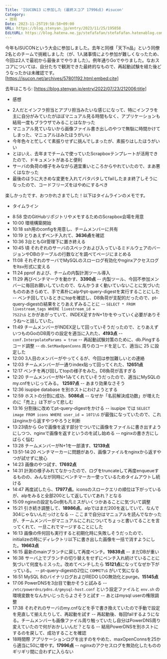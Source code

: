 ```yaml
---
Title: 'ISUCON13 に参加した (最終スコア 17996点) #isucon'
Category:
- 技術
Date: 2023-11-25T19:58:58+09:00
URL: https://blog.stenyan.jp/entry/2023/11/25/195858
EditURL: https://blog.hatena.ne.jp/stefafafan/stefafafan.hatenablog.com/atom/entry/6801883189061621669
---
```


今年もISUCONという大会に参加しました。去年と同様「天下n品」という同僚2名とのチームで挑戦しました（が、1人諸事情により参加が難しくなったため、今回は2人で最初から最後までやりました）。例年通りGoでやりました。なおスコアについては、自分たちで観測できた最終的なもので、再起動試験を経た後どうなったかは未確認です。
[https://isucon.net/archives/57801192.html:embed:cite]

去年はこちら: [https://blog.stenyan.jp/entry/2022/07/23/212006:title]

* 感想
- 2人だとインフラ担当とアプリ担当みたいな感じになって、特にインフラを主に自分がみていたがほぼマニュアル見る時間もなく、アプリケーションも結局一度もブラウザでみることはなかった
- マニュアル見ていないから画像ファイル書き出しのやつで無駄に時間かけてしまった、マニュアルはみたほうがいい
- 今年色々と忙しくて素振りせずに挑んでしまったが、素振りはしたほうがいい
- とはいえ、去年までチームで使っていたScrapboxテンプレートが活用できたので、ドキュメントがあると便利
- サーバの負荷の様子をみながら適宜重いところからやれていたので、まあ悪くはなかった
- 最後のほうに大きめな変更を入れてバタバタしてfailしたまま終了しそうになったので、コードフリーズをはやめにするべき

楽しかったです、おつかれさまでした！以下はタイムラインのメモです。

* タイムライン
- 8:58 空のGitHubリポジトリやメモするためのScrapbox会場を用意
- 10:00 環境構築開始
- 10:18 ssh用のconfigを用意し、チームメンバーに共有
- 10:19 とりあえずベンチ入れて、<strong>3636点</strong>を確認
- 10:36 3台ともGit管理下に置き終える
- 10:45 頃 それぞれのサーバのスペックおよび入っているミドルウェアのバージョンやDBのテーブルの行数などを調べてページにまとめる
- 11:08 それぞれのサーバでMySQLのスローログ有効化やnginxアクセスログをltsv形式に変える
- 11:24 pprof および、チームの内製計測ツール導入
- 11:29 再びベンチマークを動かす、<strong>3390点</strong>
-- 内製ツール、今回不参加メンバーに毎回お願いしていたので、なんかうまく動いていないことに気づいたもののあきらめて、手で素朴にalpやpt-query-digestを実行することにした
-- ベンチ回しているときにtopを確認し、DB負荷が支配的だったので、pt-query-digestの結果をとりあえずみることに
-- <code>SELECT * FROM livestream_tags WHERE livestream_id = 7522\G</code> とかがあがっていて、INDEX足すかN+1かをやっていく必要がありそうね〜と話していた。
- 11:49 チームメンバーがINDEX足して回っていそうだったので、とりあえずいつものGoのDB周りの設定を適当に入れた、<strong>4193点</strong>
-- <code>conf.InterpolateParams = true</code>
-- 再起動試験対策のために、db.Pingするコード調整
-- <code>db.SetMaxOpenConns</code> 周りのコードを足して、適当に 25 に設定した
- 12:00 3人目のメンバーがやってくるが、今回は参加難しいとの連絡
- 12:03 チームメンバーが一通りindex貼って回ってくれた、<strong>12651点</strong>
- 12:17 ベンチを再び回してtopの様子をみた。DB負荷が高すぎる
- 12:20 チームメンバーがN+1みてくれていそうだったので、適当にMySQLのmy.cnfをいじってみる。 <strong>12597点</strong>
-- あまり効果なさそう
- 12:36 isupipe database を別ホストにわけようとする
- 12:59 ホストの分割に成功、<strong>5086点</strong>
-- なぜか「名前解決成功数」が増えたのに「売上」は下がって悲しむ
-  13:16 分割後に改めてpt-query-digestをかける
-- isupipe では <code>SELECT image FROM icons WHERE user_id = 1071\G</code> が最強になっていたので、これはnginxから返すやつやろうと判断
- 13:23頃から Goで画像を返す部分でついでに画像をファイルに書き出すようにしつつ、nginxで画像を返すというのを試し始める
-- nginxの書き方にしばらく悩む
- 13:28 チームメンバーがN+1を一部潰す、<strong>12139点</strong>
- 13:51-14:20 ベンチマーカーに問題があり、画像ファイルをnginxから返すやつが試せずに放心
- 14:23 画像のやつ試す、<strong>17692点</strong>
- 14:31 計測の様子みれてなかったので、ログをtruncateして再度enqueueするものの、みんなが同時にベンチマーカー使っているためタイムアウトし続ける
- 14:47 再度試したら、<strong>17977点</strong>。iconsのスロークエリの順位は下がっているが、alpをみると全部200として返していてあれ？となる
- 15:09 nginxの設定もGo側も凡ミスがいくつかあることに気づいて調整
- 15:21 引き続き調整して、<strong>18986点</strong>。alpではまだ200を返していて、なんで304じゃないんだっけとなる
-- ここまで自分はマニュアルを読んでなかったが、チームメンバーがマニュアルにこれについてちょっと書いてることを言ってくれて、一旦これでマージすることにした
- 16:13 画像の件何回も実行すると初期化時に失敗しそうだったので、initializeの時にディレクトリ以下に書き出した画像を一括で消すようにした。<strong>19663点</strong>
- 16:15 最新のmainブランチに戻して再度ベンチ。<strong>19839点</strong>
-- まだDBが重い
- 16:38 サーバ上でブランチの切り替えをせずにベンチ入れ続けていることに気づいて何度もミスった。改めてベンチしたら <strong>15121点</strong>になってなぜか下がっている。
-- pt-query-digestの2位に <code>COMMIT\G</code> がいて気になる
- 16:51 MySQL 8のバイナリログおよびREDO LOG無効化とpurge。<strong>15145点</strong>
- 17:06 PowerDNSを3台目で動かそうと試みる
-- <code>/etc/powerdns/pdns.d/gmysql-host.conf</code> という設定ファイルと <code>env.sh</code> の環境変数をなんかいじったらよさそうと試す
-- あとはmysql userの権限調整
- 17:38 それぞれのサーバのmy.cnfなどを手で書き換えていたので手動で設定を見直して揃えたりして、再起動を試す
-- 再起動後、毎回failするようになる。チームメンバーも画像ファイル周り触っていたし自分はPowerDNS周り変えていたので何がおかしいんだ？となる
-- 結局PowerDNSを別ホストにするのを戻して、成功することを確認
- 18時間際 アプリケーションログを出すのをやめた、maxOpenConnsを25から適当に50に増やす。<strong>17996点</strong>
-- nginxのアクセスログを無効化したもののギリギリ間に合わずに入らない
